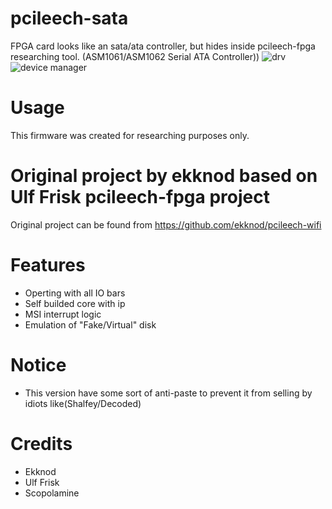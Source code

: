 # pcileech-sata
FPGA card looks like an sata/ata controller, but hides inside pcileech-fpga researching tool. (ASM1061/ASM1062 Serial ATA Controller))
![drv](https://imgur.com/a/RAcXs7I)
![device manager](https://imgur.com/a/s5g4Dyq)
# Usage
This firmware was created for researching purposes only.
# Original project by ekknod based on Ulf Frisk pcileech-fpga project
Original project can be found from https://github.com/ekknod/pcileech-wifi
# Features
- Operting with all IO bars
- Self builded core with ip
- MSI interrupt logic
- Emulation of "Fake/Virtual" disk
# Notice
- This version have some sort of anti-paste to prevent it from selling by idiots like(Shalfey/Decoded)
# Credits
- Ekknod
- Ulf Frisk
- Scopolamine
